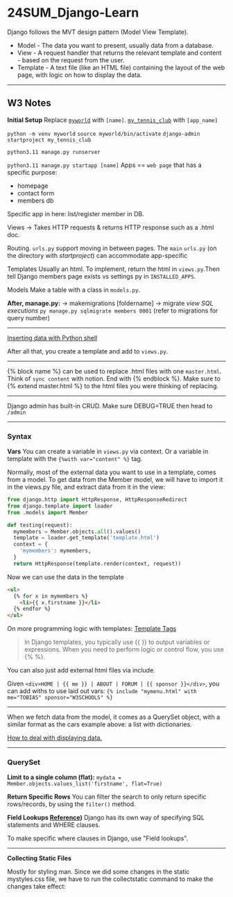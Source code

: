 # 24SUM_Django-Learn
Django follows the MVT design pattern (Model View Template).

- Model - The data you want to present, usually data from a database.
- View - A request handler that returns the relevant template and content - based on the request from the user.
- Template - A text file (like an HTML file) containing the layout of the web page, with logic on how to display the data.

-----

## W3 Notes

**Initial Setup**
Replace [``myworld``](command:_github.copilot.openRelativePath?%5B%7B%22scheme%22%3A%22file%22%2C%22authority%22%3A%22%22%2C%22path%22%3A%22%2FUsers%2Fcvk%2FDownloads%2F%5BCODE%5D%20Local%20Projects%2F24SUM_Django-Learn%2Fmyworld%22%2C%22query%22%3A%22%22%2C%22fragment%22%3A%22%22%7D%5D "/Users/cvk/Downloads/[CODE] Local Projects/24SUM_Django-Learn/myworld") with `[name]`. [``my_tennis_club``](command:_github.copilot.openRelativePath?%5B%7B%22scheme%22%3A%22file%22%2C%22authority%22%3A%22%22%2C%22path%22%3A%22%2FUsers%2Fcvk%2FDownloads%2F%5BCODE%5D%20Local%20Projects%2F24SUM_Django-Learn%2Fmy_tennis_club%22%2C%22query%22%3A%22%22%2C%22fragment%22%3A%22%22%7D%5D "/Users/cvk/Downloads/[CODE] Local Projects/24SUM_Django-Learn/my_tennis_club") with `[app_name]`

`python -m venv myworld`
`source myworld/bin/activate`
`django-admin startproject my_tennis_club`


`python3.11 manage.py runserver`

`python3.11 manage.py startapp [name]`
Apps == `web page` that has a specific purpose:
- homepage
- contact form
- members db

Specific app in here: list/register member in DB.

Views -> Takes HTTP requests & returns HTTP response such as a .html doc.

Routing.
`urls.py` support moving in between pages. The `main` `urls.py` (on the directory with *startproject*) can accommodate app-specific

Templates
Usually an html. To implement, return the html in `views.py`.Then tell Django members page exists vs settings py in `INSTALLED_APPS`.

Models
Make a table with a class in `models.py`.

**After, manage.py:**
-> makemigrations [foldername]
-> migrate
*view SQL executions*
`py manage.py sqlmigrate members 0001` (refer to migrations for query number)

----
[Inserting data with Python shell](https://www.w3schools.com/django/django_insert_data.php)

After all that, you create a template and add to `views.py`.

----
{% block name %} can be used to replace .html files with one `master.html`. Think of `sync content` with notion. End with {% endblock %}. Make sure to {% extend master.html %} to the html files you were thinking of replacing.

----
Django admin has built-in CRUD. Make sure DEBUG=TRUE then head to `/admin`

____
### Syntax

**Vars**
You can create a variable in `views.py` via context. Or a variable in template with the `{%with var="content" %}` tag.

Normally, most of the external data you want to use in a template, comes from a model. To get data from the Member model, we will have to import it in the views.py file, and extract data from it in the view:

```python
from django.http import HttpResponse, HttpResponseRedirect
from django.template import loader
from .models import Member

def testing(request):
  mymembers = Member.objects.all().values()
  template = loader.get_template('template.html')
  context = {
    'mymembers': mymembers,
  }
  return HttpResponse(template.render(context, request))
```

Now we can use the data in the template
```html
<ul>
  {% for x in mymembers %}
    <li>{{ x.firstname }}</li>
  {% endfor %}
</ul>
```

On more programming logic with templates: [Template Tags](https://www.w3schools.com/django/django_template_tags.php)

> In Django templates, you typically use {{ }} to output variables or expressions. When you need to perform logic or control flow, you use {% %}.

You can also just add external html files via include.

Given
`<div>HOME | {{ me }} | ABOUT | FORUM | {{ sponsor }}</div>`, you can add withs to use laid out vars:
`{% include "mymenu.html" with me="TOBIAS" sponsor="W3SCHOOLS" %}`
____

When we fetch data from the model, it comes as a QuerySet object, with a similar format as the cars example above: a list with dictionaries.

[How to deal with displaying data.](https://www.w3schools.com/django/showdjango.php?filename=demo_templates_for3)

____

### QuerySet

**Limit to a single column (flat):**
`mydata = Member.objects.values_list('firstname', flat=True)`

**Return Specific Rows**
You can filter the search to only return specific rows/records, by using the `filter()` method.

**Field Lookups [Reference](https://www.w3schools.com/django/django_queryset_filter.php))**
Django has its own way of specifying SQL statements and WHERE clauses.

To make specific where clauses in Django, use "Field lookups".

____
**Collecting Static Files**

Mostly for styling man. Since we did some changes in the static mystyles.css file, we have to run the collectstatic command to make the changes take effect:

